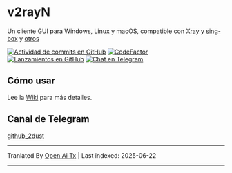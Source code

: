 # v2rayN

Un cliente GUI para Windows, Linux y macOS, compatible con [Xray](https://github.com/XTLS/Xray-core)
y [sing-box](https://github.com/SagerNet/sing-box)
y [otros](https://github.com/2dust/v2rayN/wiki/List-of-supported-cores)

[![Actividad de commits en GitHub](https://img.shields.io/github/commit-activity/m/2dust/v2rayN)](https://github.com/2dust/v2rayN/commits/master)
[![CodeFactor](https://www.codefactor.io/repository/github/2dust/v2rayn/badge)](https://www.codefactor.io/repository/github/2dust/v2rayn)
[![Lanzamientos en GitHub](https://img.shields.io/github/downloads/2dust/v2rayN/latest/total?logo=github)](https://github.com/2dust/v2rayN/releases)
[![Chat en Telegram](https://img.shields.io/badge/Chat%20on-Telegram-brightgreen.svg)](https://t.me/v2rayn)

## Cómo usar

Lee la [Wiki](https://github.com/2dust/v2rayN/wiki) para más detalles.

## Canal de Telegram

[github_2dust](https://t.me/github_2dust)

---

Tranlated By [Open Ai Tx](https://github.com/OpenAiTx/OpenAiTx) | Last indexed: 2025-06-22

---